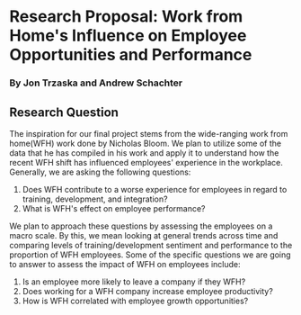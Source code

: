 # Research Proposal: Work from Home's Influence on Employee Opportunities and Performance
### By Jon Trzaska and Andrew Schachter

## Research Question

The inspiration for our final project stems from the wide-ranging work from home(WFH) work done by Nicholas Bloom. We plan to utilize some of the data that he has compiled in his work and apply it to understand how the recent WFH shift has influenced employees' experience in the workplace. Generally, we are asking the following questions:
1. Does WFH contribute to a worse experience for employees in regard to training, development, and integration?
2. What is WFH's effect on employee performance?

We plan to approach these questions by assessing the employees on a macro scale. By this, we mean looking at general trends across time and comparing levels of training/development sentiment and performance to the proportion of WFH employees. Some of the specific questions we are going to answer to assess the impact of WFH on employees include:
1. Is an employee more likely to leave a company if they WFH?
2. Does working for a WFH company increase employee productivity?
3. How is WFH correlated with employee growth opportunities? 

